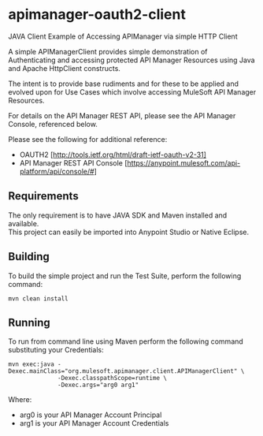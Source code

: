 apimanager-oauth2-client
========================

JAVA Client Example of Accessing APIManager via simple HTTP Client

A simple APIManagerClient provides simple demonstration of Authenticating and
accessing protected API Manager Resources using Java and Apache HttpClient constructs.

The intent is to provide base rudiments and for these to be applied and evolved upon for Use Cases which
involve accessing MuleSoft API Manager Resources.

For details on the API Manager REST API, please see the API Manager Console, referenced below.
 
Please see the following for additional reference:
* OAUTH2 [http://tools.ietf.org/html/draft-ietf-oauth-v2-31]
* API Manager REST API Console [https://anypoint.mulesoft.com/api-platform/api/console/#]


Requirements
------------
The only requirement is to have JAVA SDK and Maven installed and available.  
This project can easily be imported into Anypoint Studio or Native Eclipse. 

Building
--------
To build the simple project and run the Test Suite, perform the following command:

```
mvn clean install
```


Running
-------
To run from command line using Maven perform the following command substituting your Credentials:

```
mvn exec:java -Dexec.mainClass="org.mulesoft.apimanager.client.APIManagerClient" \
              -Dexec.classpathScope=runtime \
              -Dexec.args="arg0 arg1"
```

Where: 
* arg0 is your API Manager Account Principal
* arg1 is your API Manager Account Credentials


